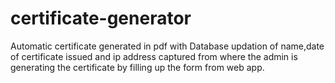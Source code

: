 # certificate-generator
Automatic certificate generated in pdf with Database updation of name,date of certificate issued and ip address captured from where the admin is generating the certificate by filling up the form from web app.
